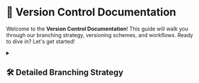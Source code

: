 # 🎯 Version Control Documentation

Welcome to the **Version Control Documentation**! This guide will walk you through our branching strategy, versioning schemes, and workflows. Ready to dive in? Let's get started!

<details>
<summary><h2>🛠️ Detailed Branching Strategy</h2></summary>

Here’s a clear guide to understanding our branching strategy. This section outlines the different types of branches we use and how they work together.

## 1.1 Branch Types

### Branch Types Overview

**Understanding Our Branches:**

- **📦 Master/Main Branch:**
  - **Purpose:** This is our stable branch, containing production-ready code. All code that’s deployed to clients is merged into this branch.
  - **Versioning:** Follows Semantic Versioning (SEMVER): `MAJOR.MINOR.PATCH`.
    - **MAJOR:** For breaking changes.
    - **MINOR:** For new features that are backward-compatible.
    - **PATCH:** For minor bug fixes.
  - **Update Rules:** 
    - **MAJOR Changes:** Increase the MAJOR version.
    - **MINOR Changes:** Increase the MINOR version.
    - **PATCH Fixes:** Increase the PATCH version.

- **🚀 Develop Branch:**
  - **Purpose:** This branch serves as the integration point for new features and bug fixes before they are merged into `master/main`.
  - **Versioning:** Uses the format `MAJOR.MINOR.PATCH-dev-FEATURE.BUG.ITERATION`.
    - **dev:** Indicates the development stage.
    - **FEATURE, BUG, ITERATION:** Tracks the progress of development.
  - **Update Rules:** 
    - **FEATURE Increment:** When a new feature branch is merged.
    - **BUG Increment:** When a bug fix branch is merged.
    - **ITERATION Increment:** For each development iteration or change.

- **🔨 Feature/Bug Branches:**
  - **Purpose:** These branches are used to develop new features or fix bugs. They are created from the `develop` branch and are intended to keep the main codebase stable.
  - **Naming Convention:**
    - Feature branches: `feature/feature-name-vX.Y.Z`
    - Bug branches: `bug/bug-description-vX.Y.Z`
  - **Update Rules:** 
    - **Versioning:** These branches inherit their version from the `develop` branch but do not have their own version numbers.

### Example Branch Structure

Here’s an example of how our branches might evolve:

```plaintext
master/main -> 2.0.0
      |
      v
develop -> 2.0.0-dev-0.0.0
      |
      v
feature/login-screen-v2.0.0
bug/fix-login-error-v2.0.0
      |
      v
develop -> 2.0.0-dev-1.1.0
      |
      v
master/main -> 2.1.0
```
- **Starting Point:** `master/main` at version `2.0.0`.
- **Development Stage:** `develop` at `2.0.0-dev-0.0.0`, with feature and bug branches.
- **Updates:** `develop` progresses to `2.0.0-dev-1.1.0` as changes are integrated, and `master/main` is updated to `2.1.0`.
This structure ensures smooth integration of new features and bug fixes, leading to stable releases.
</details>
